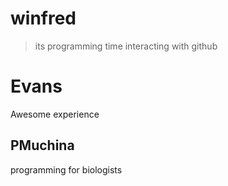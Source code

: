 
# winfred
> its programming time 
interacting with github


# Evans 
Awesome experience

## PMuchina
programming for biologists


